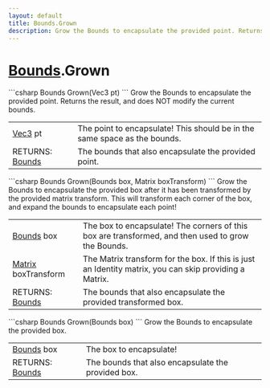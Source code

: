 ```yaml
---
layout: default
title: Bounds.Grown
description: Grow the Bounds to encapsulate the provided point. Returns the result, and does NOT modify the current bounds.
---
```

# [Bounds]({{site.url}}/Pages/StereoKit/Bounds.html).Grown

<div class='signature' markdown='1'>
```csharp
Bounds Grown(Vec3 pt)
```
Grow the Bounds to encapsulate the provided point. Returns
the result, and does NOT modify the current bounds.
</div>

|  |  |
|--|--|
|[Vec3]({{site.url}}/Pages/StereoKit/Vec3.html) pt|The point to encapsulate! This should be in the             same space as the bounds.|
|RETURNS: [Bounds]({{site.url}}/Pages/StereoKit/Bounds.html)|The bounds that also encapsulate the provided point.|

<div class='signature' markdown='1'>
```csharp
Bounds Grown(Bounds box, Matrix boxTransform)
```
Grow the Bounds to encapsulate the provided box after it
has been transformed by the provided matrix transform. This will
transform each corner of the box, and expand the bounds to
encapsulate each point!
</div>

|  |  |
|--|--|
|[Bounds]({{site.url}}/Pages/StereoKit/Bounds.html) box|The box to encapsulate! The corners of this box             are transformed, and then used to grow the Bounds.|
|[Matrix]({{site.url}}/Pages/StereoKit/Matrix.html) boxTransform|The Matrix transform for the box. If             this is just an Identity matrix, you can skip providing a Matrix.|
|RETURNS: [Bounds]({{site.url}}/Pages/StereoKit/Bounds.html)|The bounds that also encapsulate the provided transformed box.|

<div class='signature' markdown='1'>
```csharp
Bounds Grown(Bounds box)
```
Grow the Bounds to encapsulate the provided box.
</div>

|  |  |
|--|--|
|[Bounds]({{site.url}}/Pages/StereoKit/Bounds.html) box|The box to encapsulate!|
|RETURNS: [Bounds]({{site.url}}/Pages/StereoKit/Bounds.html)|The bounds that also encapsulate the provided box.|





